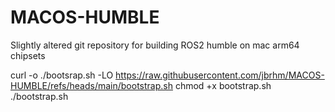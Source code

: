 # MACOS-HUMBLE
Slightly altered git repository for building ROS2 humble on mac arm64 chipsets

curl -o ./bootsrap.sh -LO https://raw.githubusercontent.com/jbrhm/MACOS-HUMBLE/refs/heads/main/bootstrap.sh
chmod +x bootstrap.sh
./bootstrap.sh

